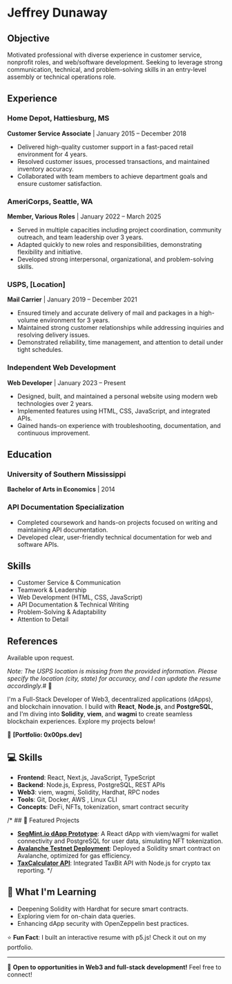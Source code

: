 # Jeffrey Dunaway


## Objective

Motivated professional with diverse experience in customer service, nonprofit roles, and web/software development. Seeking to leverage strong communication, technical, and problem-solving skills in an entry-level assembly or technical operations role.

## Experience

### Home Depot, Hattiesburg, MS
**Customer Service Associate** | January 2015 – December 2018  
- Delivered high-quality customer support in a fast-paced retail environment for 4 years.  
- Resolved customer issues, processed transactions, and maintained inventory accuracy.  
- Collaborated with team members to achieve department goals and ensure customer satisfaction.

### AmeriCorps, Seattle, WA
**Member, Various Roles** | January 2022 – March 2025  
- Served in multiple capacities including project coordination, community outreach, and team leadership over 3 years.  
- Adapted quickly to new roles and responsibilities, demonstrating flexibility and initiative.  
- Developed strong interpersonal, organizational, and problem-solving skills.

### USPS, [Location]
**Mail Carrier** | January 2019 – December 2021  
- Ensured timely and accurate delivery of mail and packages in a high-volume environment for 3 years.  
- Maintained strong customer relationships while addressing inquiries and resolving delivery issues.  
- Demonstrated reliability, time management, and attention to detail under tight schedules.

### Independent Web Development
**Web Developer** | January 2023 – Present  
- Designed, built, and maintained a personal website using modern web technologies over 2 years.  
- Implemented features using HTML, CSS, JavaScript, and integrated APIs.  
- Gained hands-on experience with troubleshooting, documentation, and continuous improvement.

## Education

### University of Southern Mississippi
**Bachelor of Arts in Economics** | 2014

### API Documentation Specialization
- Completed coursework and hands-on projects focused on writing and maintaining API documentation.  
- Developed clear, user-friendly technical documentation for web and software APIs.

## Skills

- Customer Service & Communication  
- Teamwork & Leadership  
- Web Development (HTML, CSS, JavaScript)  
- API Documentation & Technical Writing  
- Problem-Solving & Adaptability  
- Attention to Detail

## References

Available upon request.

*Note: The USPS location is missing from the provided information. Please specify the location (city, state) for accuracy, and I can update the resume accordingly.*# 👋

I'm a Full-Stack Developer of Web3, decentralized applications (dApps), and blockchain innovation. I build with **React**, **Node.js**, and **PostgreSQL**, and I'm diving into **Solidity**, **viem**, and **wagmi** to create seamless blockchain experiences. Explore my projects below!

🔗 **[Portfolio: 0x00ps.dev]**

## 💻 Skills
- **Frontend**: React, Next.js, JavaScript, TypeScript
- **Backend**: Node.js, Express, PostgreSQL, REST APIs
- **Web3**: viem, wagmi, Solidity, Hardhat, RPC nodes
- **Tools**: Git, Docker, AWS , Linux CLI
- **Concepts**: DeFi, NFTs, tokenization, smart contract security

/* ## 📌 Featured Projects
- **[SegMint.io dApp Prototype](https://github.com/yourusername/segmint-io)**: A React dApp with viem/wagmi for wallet connectivity and PostgreSQL for user data, simulating NFT tokenization.
- **[Avalanche Testnet Deployment](https://github.com/yourusername/avalanche-testnet)**: Deployed a Solidity smart contract on Avalanche, optimized for gas efficiency.
- **[TaxCalculator API](https://github.com/yourusername/taxbit-api)**: Integrated TaxBit API with Node.js for crypto tax reporting. */

## 🚀 What I'm Learning
- Deepening Solidity with Hardhat for secure smart contracts.
- Exploring viem for on-chain data queries.
- Enhancing dApp security with OpenZeppelin best practices.

⭐️ **Fun Fact**: I built an interactive resume with p5.js! Check it out on my portfolio.

---

📢 **Open to opportunities in Web3 and full-stack development!** Feel free to connect!
